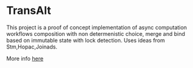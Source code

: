 # TransAlt

This project is a proof of concept implementation of async computation workflows composition with non determenistic choice, merge and bind based on immutable state with lock detection. Uses ideas from Stm,Hopac,Joinads.

More info [here](http://hodzanassredin.github.io/TransAlt/)

